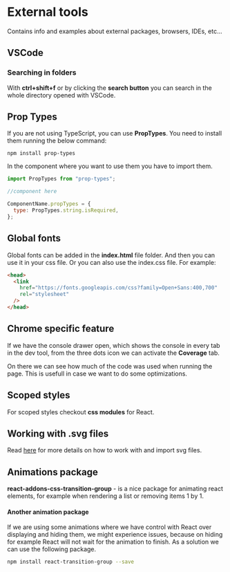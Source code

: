# External tools

Contains info and examples about external packages, browsers, IDEs, etc...

## VSCode

### Searching in folders

With **ctrl+shift+f** or by clicking the **search button** you can search in the whole directory opened with VSCode.

## Prop Types

If you are not using TypeScript, you can use **PropTypes**. You need to install them running the below command:

```
npm install prop-types
```

In the component where you want to use them you have to import them.

```javascript
import PropTypes from "prop-types";

//component here

ComponentName.propTypes = {
  type: PropTypes.string.isRequired,
};
```

## Global fonts

Global fonts can be added in the **index.html** file folder. And then you can use it in your css file. Or you can also use the index.css file.
For example:

```html
<head>
  <link
    href="https://fonts.googleapis.com/css?family=Open+Sans:400,700"
    rel="stylesheet"
  />
</head>
```

## Chrome specific feature

If we have the console drawer open, which shows the console in every tab in the dev tool, from the three dots icon we can activate the **Coverage** tab.

On there we can see how much of the code was used when running the page. This is usefull in case we want to do some optimizations.

## Scoped styles

For scoped styles checkout **css modules** for React.

## Working with .svg files

Read [here](https://create-react-app.dev/docs/adding-images-fonts-and-files/) for more details on how to work with and import svg files.

## Animations package

**react-addons-css-transition-group** - is a nice package for animating react elements, for example when rendering a list or removing items 1 by 1.

#### Another animation package

If we are using some animations where we have control with React over displaying and hiding them, we might experience issues, because on hiding for example React will not wait for the animation to finish. As a solution we can use the following package.

```bash
npm install react-transition-group --save
```
